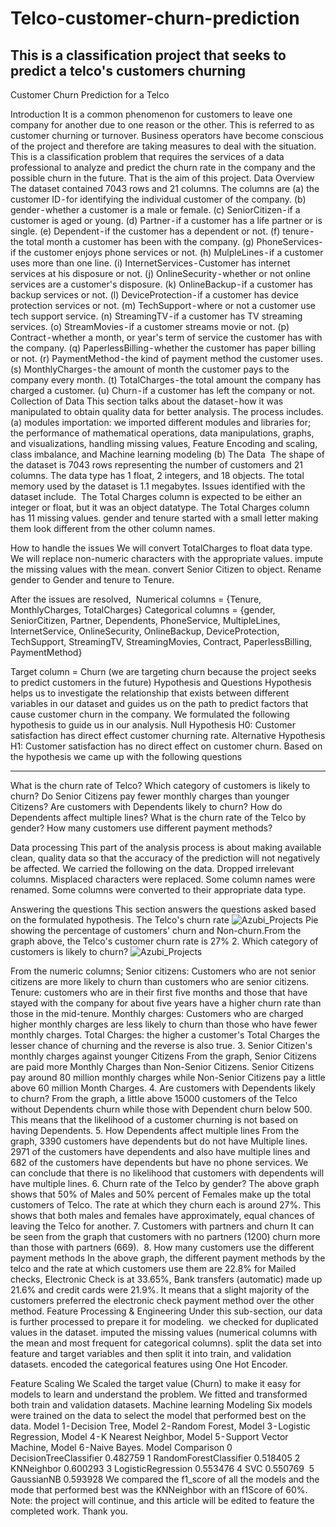 # Telco-customer-churn-prediction
This is a classification project that seeks to predict a telco's customers churning 
---

Customer Churn Prediction for a Telco

Introduction
It is a common phenomenon for customers to leave one company for another due to one reason or the other. This is referred to as customer churning or turnover. Business operators have become conscious of the project and therefore are taking measures to deal with the situation. This is a classification problem that requires the services of a data professional to analyze and predict the churn rate in the company and the possible churn in the future. That is the aim of this project.
Data Overview
The dataset contained 7043 rows and 21 columns. The columns are (a) the customer ID - for identifying the individual customer of the company. (b) gender - whether a customer is a male or female. (c) SeniorCitizen - if a customer is aged or young. (d) Partner - if a customer has a life partner or is single. (e) Dependent - if the customer has a dependent or not. (f) tenure - the total month a customer has been with the company. (g) PhoneServices- if the customer enjoys phone services or not. (h) MulpleLines - if a customer uses more than one line. (i) InternetServices - Customer has internet services at his disposure or not. (j) OnlineSecurity - whether or not online services are a customer's disposure. (k) OnlineBackup - if a customer has backup services or not. (l) DeviceProtection - if a customer has device protection services or not. (m) TechSupport - where or not a customer use tech support service. (n) StreamingTV - if a customer has TV streaming services. (o) StreamMovies - if a customer streams movie or not. (p) Contract - whether a month, or year's term of service the customer has with the company. (q) PaperlessBilling - whether the customer has paper billing or not. (r) PaymentMethod - the kind of payment method the customer uses. (s) MonthlyCharges - the amount of month the customer pays to the company every month. (t) TotalCharges - the total amount the company has charged a customer. (u) Churn - if a customer has left the company or not.
Collection of Data
This section talks about the dataset - how it was manipulated to obtain quality data for better analysis. The process includes.
(a) modules importation: we imported different modules and libraries for; the performance of mathematical operations, data manipulations, graphs, and visualizations, handling missing values, Feature Encoding and scaling, class imbalance, and Machine learning modeling
(b) The Data 
The shape of the dataset is 7043 rows representing the number of customers and 21 columns. The data type has 1 float, 2 integers, and 18 objects. The total memory used by the dataset is 1.1 megabytes.
Issues identified with the dataset include. 
The Total Charges  column is expected to be either an integer or float, but it was an object datatype.
The Total Charges column has 11 missing values.
gender and tenure started with a small letter making them look different from the other column names.

How to handle the issues
We will convert TotalCharges to float data type.
We will replace non-numeric characters with the appropriate values.
impute the missing values with the mean.
convert Senior Citizen to object.
Rename gender to Gender and tenure to Tenure.

After the issues are resolved, 
Numerical columns = {Tenure, MonthlyCharges, TotalCharges}
Categorical columns = {gender, SeniorCitizen, Partner, Dependents, PhoneService, MultipleLines,  InternetService, OnlineSecurity, OnlineBackup, DeviceProtection, TechSupport, StreamingTV, StreamingMovies, Contract, PaperlessBilling, PaymentMethod}

Target column = Churn (we are targeting churn because the project seeks to predict customers in the future)
Hypothesis and Questions
Hypothesis helps us to investigate the relationship that exists between different variables in our dataset and guides us on the path to predict factors that cause customer churn in the company. We formulated the following hypothesis to guide us in our analysis.
Null Hypothesis H0: Customer satisfaction has direct effect customer churning rate.
Alternative Hypothesis H1: Customer satisfaction has no direct effect on customer churn.
Based on the hypothesis we came up with the following questions

---

What is the churn rate of Telco?
Which category of customers is likely to churn?
Do Senior Citizens pay fewer monthly charges than younger Citizens?
Are customers with Dependents likely to churn?
How do Dependents affect multiple lines?
What is the churn rate of the Telco by gender?
How many customers use different payment methods?

Data processing
This part of the analysis process is about making available clean, quality data so that the accuracy of the prediction will not negatively be affected. We carried the following on the data.
Dropped irrelevant columns.
Misplaced characters were replaced.
Some column names were renamed.
Some columns were converted to their appropriate data type.

Answering the questions
This section answers the questions asked based on the formulated hypothesis.
The Telco's churn rate
![Azubi_Projects](../download.png")
Pie showing the percentage of customers' churn and Non-churn.From the graph above, the Telco's customer churn rate is 27%
2. Which category of customers is likely to churn?
![Azubi_Projects](../)

From the numeric columns;
Senior citizens: Customers who are not senior citizens are more likely to churn than customers who are senior citizens.
Tenure: customers who are in their first five months and those that have stayed with the company for about five years have a higher churn rate than those in the mid-tenure.
Monthly charges: Customers who are charged higher monthly charges are less likely to churn than those who have fewer monthly charges.
Total Charges: the higher a customer's Total Charges the lesser chance of churning and the reverse is also true.
3. Senior Citizen's monthly charges against younger Citizens
From the graph, Senior Citizens are paid more Monthly Charges than Non-Senior Citizens. Senior Citizens pay around 80 million monthly charges while Non-Senior Citizens pay a little above 60 million Month Charges.
4. Are customers with Dependents likely to churn?
From the graph, a little above 15000 customers of the Telco  without Dependents churn while those with Dependent churn below 500. This means that the likelihood of a customer churning is not based on having Dependents.
5. How Dependents affect multiple lines
From the graph, 3390 customers have dependents but do not have Multiple lines. 2971 of the customers have dependents and also have multiple lines and 682 of the customers have dependents but have no phone services. We can conclude that there is no likelihood that customers with dependents will have multiple lines.
6. Churn rate of the Telco by gender?
The above graph shows that 50% of Males and 50% percent of Females make up the total customers of Telco. The rate at which they churn each is around 27%. This shows that both males and females have approximately, equal chances of leaving the Telco for another.
7. Customers with partners and churn
It can be seen from the graph that customers with no partners (1200) churn more than those with partners (669). 
8. How many customers use the different payment methods
In the above graph, the different payment methods by the telco and the rate at which customers use them are 22.8% for Mailed checks, Electronic Check is at 33.65%, Bank transfers (automatic) made up 21.6% and credit cards were 21.9%. It means that a slight majority of the customers preferred the electronic check payment method over the other method.
Feature Processing & Engineering
Under this sub-section, our data is further processed to prepare it for modeling. 
we checked for duplicated values in the dataset.
imputed the missing values (numerical columns with the mean and most frequent for categorical columns).
split the data set into feature and target variables and then split it into train, and validation datasets.
encoded the categorical features using One Hot Encoder.

Feature Scaling
We Scaled the target value (Churn) to make it easy for models to learn and understand the problem. We fitted and transformed both train and validation datasets.
Machine learning Modeling
Six models were trained on the data to select the model that performed best on the data.  Model 1 - Decision Tree, Model 2 - Random Forest, Model 3 - Logistic Regression, Model 4 - K Nearest Neighbor, Model 5 - Support Vector Machine, Model 6 - Naive Bayes.
Model Comparison
0 DecisionTreeClassifier 0.482759
1 RandomForestClassifier 0.518405
2 KNNeighbor 0.600293
3 LogisticRegression 0.553476
4 SVC 0.550769 
5 GaussianNB 0.593928
We compared the f1_score of all the models and the mode that performed best was the KNNeighbor with an f1Score of 60%.
Note: the project will continue, and this article will be edited to feature the completed work. Thank you.
